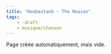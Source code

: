 ```yaml
---
title: "Hoobastank - The Reason"
tags:
    - -draft
    - musique/chanson
---
```


Page créée automatiquement, mais vide.
